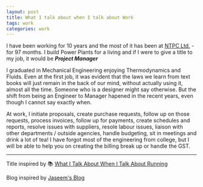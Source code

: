 ```yaml
---
layout: post
title: What I talk about when I talk about Work
tags: work
categories: work
---
```


I have been working for 10 years and the most of it has been at [NTPC Ltd.][NTPC] - for 97 months. I build Power Plants for a living and if I were to give a title to my job, it would be ***Project Manager***

I graduated in Mechanical Engineering enjoying Thermodynamics and Fluids. Even at the first job, it was evident that the laws we learn from text books will just remain in the back of our mind, without actually using it, almost all the time. Someone who is a designer might say otherwise. But the shift from being an Engineer to Manager hapened in the recent years, even though I cannot say exactly when.   

At work, I initiate proposals, create purchase requests, follow up on those requests, process invoices, follow up for payments, create schedules and reports, resolve issues with suppliers, resole labour issues, liaison with other departments / outside agencies, handle budgeting, sit in meetings and drink a lot of tea! I have forgot most of the engineering from college, but I will be able to help you on creating the billing break up or handle the GST. 

---
Title inspired by 📚 [What I Talk About When I Talk About Running][book]

Blog inspired by [Jaseem's Blog](https://blog.jabid.in/2019/10/25/why.html)

[book]: https://www.goodreads.com/book/show/2195464.What_I_Talk_About_When_I_Talk_About_Running
[NTPC]: https://ntpc.co.in/
